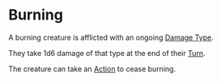 # Burning

A burning creature is afflicted with an ongoing [Damage Type](../Combat/Damage%20Types/{Damage%20Types}.md).

They take 1d6 damage of that type at the end of their [Turn](../Core%20Procedures/Turn.md).

The creature can take an [Action](../Core%20Procedures/Action.md) to cease burning.

